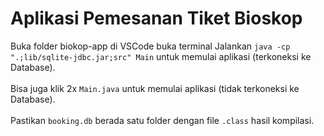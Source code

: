 # Aplikasi Pemesanan Tiket Bioskop

Buka folder biokop-app di VSCode buka terminal Jalankan `java -cp ".;lib/sqlite-jdbc.jar;src" Main` untuk memulai aplikasi (terkoneksi ke Database).<br><br>
Bisa juga klik 2x `Main.java` untuk memulai aplikasi (tidak terkoneksi ke Database).<br><br>
Pastikan `booking.db` berada satu folder dengan file `.class` hasil kompilasi.
